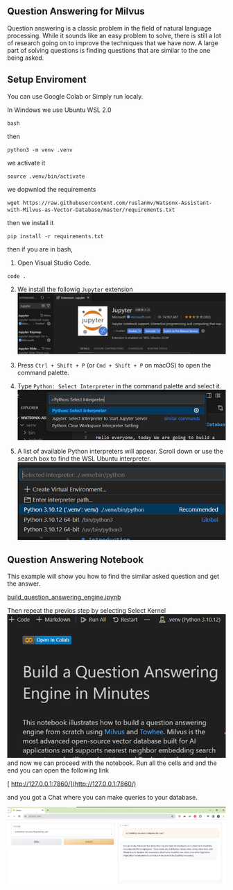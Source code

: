 ## Question Answering for Milvus
Question answering is a classic problem in the field of natural language processing. While it sounds like an easy problem to solve, there is still a lot of research going on to improve the techniques that we have now. A large part of solving questions is finding questions that are similar to the one being asked.

## Setup Enviroment
You can use Google Colab or Simply run localy.

In Windows we use Ubuntu WSL 2.0 

```
bash
```
then 
```
python3 -m venv .venv
```
we activate it
```
source .venv/bin/activate
```
we dopwnlod the requirements
```
wget https://raw.githubusercontent.com/ruslanmv/Watsonx-Assistant-with-Milvus-as-Vector-Database/master/requirements.txt

```
then we install it

```
pip install -r requirements.txt
```
then if you are in bash, 
1. Open Visual Studio Code.

```
code .
```
2. We install the followig `Jupyter` extension
   ![](assets/2024-02-15-15-40-21.png)

3. Press `Ctrl + Shift + P` (or `Cmd + Shift + P` on macOS) to open the command palette.
4. Type `Python: Select Interpreter` in the command palette and select it.
   ![](assets/2024-02-15-15-42-06.png)
5. A list of available Python interpreters will appear. Scroll down or use the search box to find the WSL Ubuntu interpreter.
![](assets/2024-02-15-15-42-45.png)

## Question Answering Notebook

This example will show you how to find the similar asked question and get the answer.

[build_question_answering_engine.ipynb](./1_build_question_answering_engine.ipynb)

Then repeat the previos step by selecting Select Kernel 
![](assets/2024-02-15-15-54-48.png)
and now we can proceed with the notebook.
Run all the cells and and the end you can
open the following link

[ http://127.0.0.1:7860/](http://127.0.0.1:7860/)

and you got a Chat where you can make queries to your database.

![](assets/2024-02-15-17-55-07.png)

